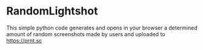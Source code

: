 # RandomLightshot
This simple python code generates and opens in your browser a determined amount of random screenshots made by users and uploaded to https://prnt.sc 
